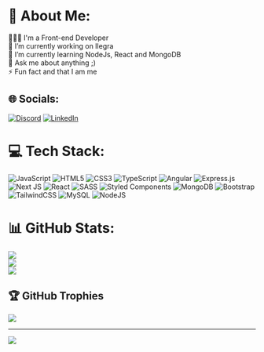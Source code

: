 # 💫 About Me:
👩🏻‍💻 I'm a Front-end Developer<br>🔭 I’m currently working on Ilegra<br>🌱 I’m currently learning NodeJs, React and MongoDB<br>💬 Ask me about anything ;)<br>⚡ Fun fact and that I am me


## 🌐 Socials:
[![Discord](https://img.shields.io/badge/Discord-%237289DA.svg?logo=discord&logoColor=white)](htttps://discord.gg/IzaLoyse#2735) [![LinkedIn](https://img.shields.io/badge/LinkedIn-%230077B5.svg?logo=linkedin&logoColor=white)](https://linkedin.com/in/izabella-loyse-candido) 

# 💻 Tech Stack:
![JavaScript](https://img.shields.io/badge/javascript-%23323330.svg?style=for-the-badge&logo=javascript&logoColor=%23F7DF1E) ![HTML5](https://img.shields.io/badge/html5-%23E34F26.svg?style=for-the-badge&logo=html5&logoColor=white) ![CSS3](https://img.shields.io/badge/css3-%231572B6.svg?style=for-the-badge&logo=css3&logoColor=white) ![TypeScript](https://img.shields.io/badge/typescript-%23007ACC.svg?style=for-the-badge&logo=typescript&logoColor=white) ![Angular](https://img.shields.io/badge/angular-%23DD0031.svg?style=for-the-badge&logo=angular&logoColor=white) ![Express.js](https://img.shields.io/badge/express.js-%23404d59.svg?style=for-the-badge&logo=express&logoColor=%2361DAFB) ![Next JS](https://img.shields.io/badge/Next-black?style=for-the-badge&logo=next.js&logoColor=white) ![React](https://img.shields.io/badge/react-%2320232a.svg?style=for-the-badge&logo=react&logoColor=%2361DAFB) ![SASS](https://img.shields.io/badge/SASS-hotpink.svg?style=for-the-badge&logo=SASS&logoColor=white) ![Styled Components](https://img.shields.io/badge/styled--components-DB7093?style=for-the-badge&logo=styled-components&logoColor=white) ![MongoDB](https://img.shields.io/badge/MongoDB-%234ea94b.svg?style=for-the-badge&logo=mongodb&logoColor=white) ![Bootstrap](https://img.shields.io/badge/bootstrap-%23563D7C.svg?style=for-the-badge&logo=bootstrap&logoColor=white) ![TailwindCSS](https://img.shields.io/badge/tailwindcss-%2338B2AC.svg?style=for-the-badge&logo=tailwind-css&logoColor=white) ![MySQL](https://img.shields.io/badge/mysql-%2300f.svg?style=for-the-badge&logo=mysql&logoColor=white) ![NodeJS](https://img.shields.io/badge/node.js-6DA55F?style=for-the-badge&logo=node.js&logoColor=white)
# 📊 GitHub Stats:
![](https://github-readme-stats.vercel.app/api?username=IzabellaLoyse&theme=radical&hide_border=false&include_all_commits=true&count_private=true)<br/>
![](https://github-readme-streak-stats.herokuapp.com/?user=IzabellaLoyse&theme=radical&hide_border=false)<br/>
![](https://github-readme-stats.vercel.app/api/top-langs/?username=IzabellaLoyse&theme=radical&hide_border=false&include_all_commits=true&count_private=true&layout=compact)

## 🏆 GitHub Trophies
![](https://github-profile-trophy.vercel.app/?username=IzabellaLoyse&theme=radical&no-frame=false&no-bg=false&margin-w=4)

---
[![](https://visitcount.itsvg.in/api?id=IzabellaLoyse&icon=9&color=1)](https://visitcount.itsvg.in)

<!-- Proudly created with GPRM ( https://gprm.itsvg.in ) -->
